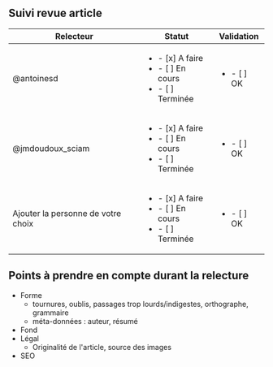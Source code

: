 ## Suivi revue article

| Relecteur | Statut | Validation | 
|-------------------------------|---------------|----------------|
| @antoinesd |<ul><li>- [x] A faire</li><li>- [ ] En cours</li><li>- [ ] Terminée</li></ul>|<ul><li>- [ ] OK</li></ul>
| @jmdoudoux_sciam |<ul><li>- [x] A faire</li><li>- [ ] En cours</li><li>- [ ] Terminée</li></ul>|<ul><li>- [ ] OK</li></ul>
| Ajouter la personne de votre choix |<ul><li>- [x] A faire</li><li>- [ ] En cours</li><li>- [ ] Terminée</li></ul>|<ul><li>- [ ] OK</li></ul>

## Points à prendre en compte durant la relecture
- Forme
  - tournures, oublis, passages trop lourds/indigestes, orthographe, grammaire
  - méta-données : auteur, résumé
- Fond
- Légal
  - Originalité de l'article, source des images 
- SEO
